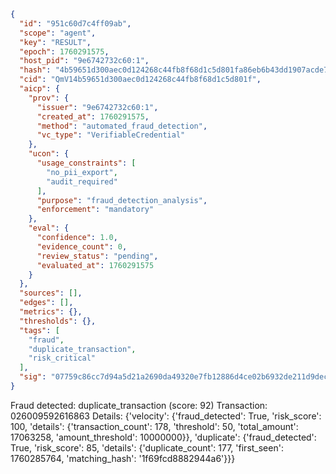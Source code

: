 ```json
{
  "id": "951c60d7c4ff09ab",
  "scope": "agent",
  "key": "RESULT",
  "epoch": 1760291575,
  "host_pid": "9e6742732c60:1",
  "hash": "4b59651d300aec0d124268c44fb8f68d1c5d801fa86eb6b43dd1907acde7f1c1",
  "cid": "QmV14b59651d300aec0d124268c44fb8f68d1c5d801f",
  "aicp": {
    "prov": {
      "issuer": "9e6742732c60:1",
      "created_at": 1760291575,
      "method": "automated_fraud_detection",
      "vc_type": "VerifiableCredential"
    },
    "ucon": {
      "usage_constraints": [
        "no_pii_export",
        "audit_required"
      ],
      "purpose": "fraud_detection_analysis",
      "enforcement": "mandatory"
    },
    "eval": {
      "confidence": 1.0,
      "evidence_count": 0,
      "review_status": "pending",
      "evaluated_at": 1760291575
    }
  },
  "sources": [],
  "edges": [],
  "metrics": {},
  "thresholds": {},
  "tags": [
    "fraud",
    "duplicate_transaction",
    "risk_critical"
  ],
  "sig": "07759c86cc7d94a5d21a2690da49320e7fb12886d4ce02b6932de211d9dece27"
}
```

Fraud detected: duplicate_transaction (score: 92)
Transaction: 026009592616863
Details: {'velocity': {'fraud_detected': True, 'risk_score': 100, 'details': {'transaction_count': 178, 'threshold': 50, 'total_amount': 17063258, 'amount_threshold': 10000000}}, 'duplicate': {'fraud_detected': True, 'risk_score': 85, 'details': {'duplicate_count': 177, 'first_seen': 1760285764, 'matching_hash': '1f69fcd8882944a6'}}}
